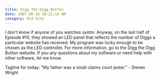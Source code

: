 ```yaml
---
title: Digg The Digg Button
date: 2007-06-16 10:21:14 AM
category: Old Site
---
```


I don't know if anyone of you watches systm. Anyway, on the last half of Episode #10, they showed an LED panel that reflects the number of Diggs a particular website has received. My program was lucky enough to be chosen as the LED controller. For more information, go to the Digg the Digg Button website. If you any questions about my software or need help with other software, let me know.

Tagline for today: "My father was a small claims court jester." - Steven Wright
